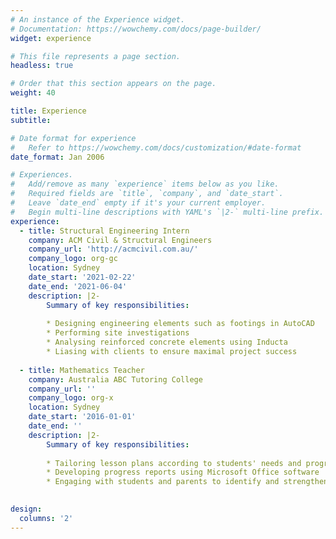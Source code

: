 ```yaml
---
# An instance of the Experience widget.
# Documentation: https://wowchemy.com/docs/page-builder/
widget: experience

# This file represents a page section.
headless: true

# Order that this section appears on the page.
weight: 40

title: Experience
subtitle:

# Date format for experience
#   Refer to https://wowchemy.com/docs/customization/#date-format
date_format: Jan 2006

# Experiences.
#   Add/remove as many `experience` items below as you like.
#   Required fields are `title`, `company`, and `date_start`.
#   Leave `date_end` empty if it's your current employer.
#   Begin multi-line descriptions with YAML's `|2-` multi-line prefix.
experience:
  - title: Structural Engineering Intern
    company: ACM Civil & Structural Engineers
    company_url: 'http://acmcivil.com.au/'
    company_logo: org-gc
    location: Sydney
    date_start: '2021-02-22'
    date_end: '2021-06-04'
    description: |2-
        Summary of key responsibilities:
        
        * Designing engineering elements such as footings in AutoCAD 
        * Performing site investigations 
        * Analysing reinforced concrete elements using Inducta
        * Liasing with clients to ensure maximal project success
        
  - title: Mathematics Teacher
    company: Australia ABC Tutoring College
    company_url: ''
    company_logo: org-x
    location: Sydney 
    date_start: '2016-01-01'
    date_end: ''
    description: |2-
        Summary of key responsibilities:
        
        * Tailoring lesson plans according to students' needs and progress
        * Developing progress reports using Microsoft Office software
        * Engaging with students and parents to identify and strengthen any areas of concern
        

design:
  columns: '2'
---
```

